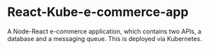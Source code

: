 # React-Kube-e-commerce-app
A Node-React e-commerce application, which contains two APIs, a database and a messaging queue. This is deployed via Kubernetes.
